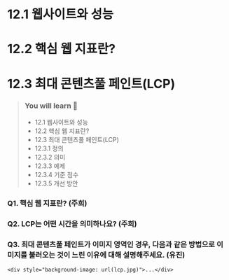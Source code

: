 # 12.1 웹사이트와 성능
# 12.2 핵심 웹 지표란?
# 12.3 최대 콘텐츠풀 페인트(LCP)

> ### You will learn 📝
>
>- 12.1 웹사이트와 성능
>- 12.2 핵심 웹 지표란?
>- 12.3 최대 콘텐츠풀 페인트(LCP)
>- 12.3.1 정의
>- 12.3.2 의미
>- 12.3.3 예제
>- 12.3.4 기준 점수
>- 12.3.5 개선 방안


### Q1. 핵심 웹 지표란? (주희)

### Q2. LCP는 어떤 시간을 의미하나요? (주희)

### Q3. 최대 콘텐츠풀 페인트가 이미지 영역인 경우, 다음과 같은 방법으로 이미지를 불러오는 것이 느린 이유에 대해 설명해주세요. (유진)
`<div style="background-image: url(lcp.jpg)">...</div>`
